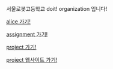 서울로봇고등학교 doit! organization 입니다!

[alice 가기!](https://sroboths.elice.io/explore)

[assignment 가기!](https://github.com/SRH-doit/doit_assignment)

[project 가기!](https://github.com/SRH-doit/doit-project)

[project 웹사이트 가기!](http://ec2-15-164-94-206.ap-northeast-2.compute.amazonaws.com:3000/)
